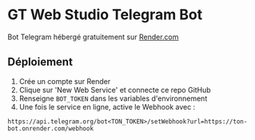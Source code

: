 # GT Web Studio Telegram Bot

Bot Telegram hébergé gratuitement sur [Render.com](https://render.com)

## Déploiement
1. Crée un compte sur Render
2. Clique sur 'New Web Service' et connecte ce repo GitHub
3. Renseigne `BOT_TOKEN` dans les variables d'environnement
4. Une fois le service en ligne, active le Webhook avec :

```
https://api.telegram.org/bot<TON_TOKEN>/setWebhook?url=https://ton-bot.onrender.com/webhook
```
